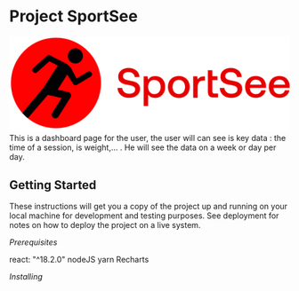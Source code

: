# Project SportSee 
![alt text](/my-app/src/image/logo.png)
This is a dashboard page for the user, the user will can see is key data : the time of a session, is weight,... . 
He will see the data on a week or day per day.

## Getting Started
These instructions will get you a copy of the project up and running on your local machine for development and testing purposes. See deployment for notes on how to deploy the project on a live system.

*Prerequisites*

react: "^18.2.0"
nodeJS
yarn
Recharts

*Installing*

